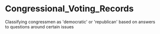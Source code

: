 # Congressional_Voting_Records
Classifying congressmen as 'democratic' or 'republican' based on answers to questions around certain issues
